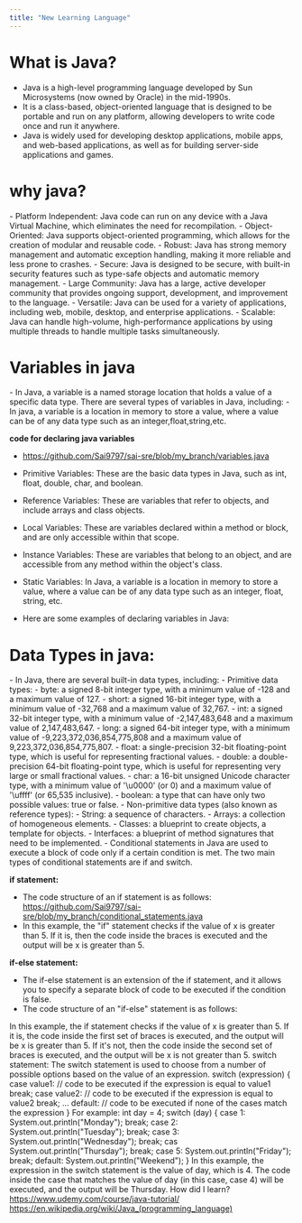 ```yaml
---
title: "New Learning Language"
---
```


<h1>What is Java?</h1>

- Java is a high-level programming language developed by Sun Microsystems (now owned by Oracle) in the mid-1990s.
- It is a class-based, object-oriented language that is designed to be portable and run on any platform, allowing developers to write code once and run it anywhere.
- Java is widely used for developing desktop applications, mobile apps, and web-based applications, as well as for building server-side applications and games.

 <h1>why java?</h1>
- Platform Independent: Java code can run on any device with a Java Virtual Machine, which eliminates the need for recompilation.
- Object-Oriented: Java supports object-oriented programming, which allows for the creation of modular and reusable code.
- Robust: Java has strong memory management and automatic exception handling, making it more reliable and less prone to crashes.
- Secure: Java is designed to be secure, with built-in security features such as type-safe objects and automatic memory management.
- Large Community: Java has a large, active developer community that provides ongoing support, development, and improvement to the language.
- Versatile: Java can be used for a variety of applications, including web, mobile, desktop, and enterprise applications.
- Scalable: Java can handle high-volume, high-performance applications by using multiple threads to handle multiple tasks simultaneously.
 <h1>Variables in java</h1>
- In Java, a variable is a named storage location that holds a value of a specific data type. There are several types of variables in Java, including:
- In java, a variable is a location in memory to store a value, where a value can be of any data type such as an integer,float,string,etc.

**code for declaring java variables**
- https://github.com/Sai9797/sai-sre/blob/my_branch/variables.java

- Primitive Variables: These are the basic data types in Java, such as int, float, double, char, and boolean.
- Reference Variables: These are variables that refer to objects, and include arrays and class objects.
- Local Variables: These are variables declared within a method or block, and are only accessible within that scope.
- Instance Variables: These are variables that belong to an object, and are accessible from any method within the object's class.
- Static Variables: In Java, a variable is a location in memory to store a value, where a value can be of any data type such as an integer, float, string, etc.
- Here are some examples of declaring variables in Java:
  
<h1>Data Types in java:</h1>
- In Java, there are several built-in data types, including:
- Primitive data types:
- byte: a signed 8-bit integer type, with a minimum value of -128 and a maximum value of 127.
- short: a signed 16-bit integer type, with a minimum value of -32,768 and a maximum value of 32,767.
- int: a signed 32-bit integer type, with a minimum value of -2,147,483,648 and a maximum value of 2,147,483,647.
- long: a signed 64-bit integer type, with a minimum value of -9,223,372,036,854,775,808 and a maximum value of 9,223,372,036,854,775,807.
- float: a single-precision 32-bit floating-point type, which is useful for representing fractional values.
- double: a double-precision 64-bit floating-point type, which is useful for representing very large or small fractional values.
- char: a 16-bit unsigned Unicode character type, with a minimum value of '\u0000' (or 0) and a maximum value of '\uffff' (or 65,535 inclusive).
- boolean: a type that can have only two possible values: true or false.
- Non-primitive data types (also known as reference types):
- String: a sequence of characters.
- Arrays: a collection of homogeneous elements.
- Classes: a blueprint to create objects, a template for objects.
- Interfaces: a blueprint of method signatures that need to be implemented.
- Conditional statements in Java are used to execute a block of code only if a certain condition is met. The two main types of conditional statements are if and switch.
 
**if statement:**
   - The code structure of an if statement is as follows: https://github.com/Sai9797/sai-sre/blob/my_branch/conditional_statements.java
   - In this example, the "if" statement checks if the value of x is greater than 5. If it is, then the code inside the braces is executed and the output will be x is greater than 5.

**if-else statement:**
   - The if-else statement is an extension of the if statement, and it allows you to specify a separate block of code to be executed if the condition is false.
   - The code structure of an "if-else" statement is as follows:

 
In this example, the if statement checks if the value of x is greater than 5. If it is, the code inside the first set of braces is executed, and the output will be x is greater than 5. If it's not, then the code inside the second set of braces is executed, and the output will be x is not greater than 5.
switch statement:
The switch statement is used to choose from a number of possible options based on the value of an expression.
  switch (expression) {
   case value1:
      // code to be executed if the expression is equal to value1
      break;
   case value2:
      // code to be executed if the expression is equal to value2
      break;
   ...
   default:
      // code to be executed if none of the cases match the expression
  }
For example:
  int day = 4;
  switch (day) {
   case 1:
      System.out.println("Monday");
      break;
   case 2:
      System.out.println("Tuesday");
      break;
   case 3:
      System.out.println("Wednesday");
      break;
   cas
      System.out.println("Thursday");
      break;
   case 5:
      System.out.println("Friday");
      break;
   default:
      System.out.println("Weekend");
  }
In this example, the expression in the switch statement is the value of day, which is 4. The code inside the case that matches the value of day (in this case, case 4) will be executed, and the output will be Thursday.
How did I learn?
https://www.udemy.com/course/java-tutorial/
https://en.wikipedia.org/wiki/Java_(programming_language)
